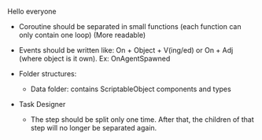 Hello everyone

- Coroutine should be separated in small functions (each function can only contain one loop) (More readable)

- Events should be written like: On + Object + V(ing/ed) or On + Adj (where object is it own). Ex: OnAgentSpawned
- Folder structures: 
    - Data folder: contains ScriptableObject components and types

- Task Designer
    - The step should be split only one time. After that, the children of that step will no longer be separated again.